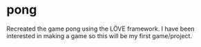 # pong
Recreated the game pong using the LÖVE framework. I have been interested in making a game so this will be my first game/project. 
